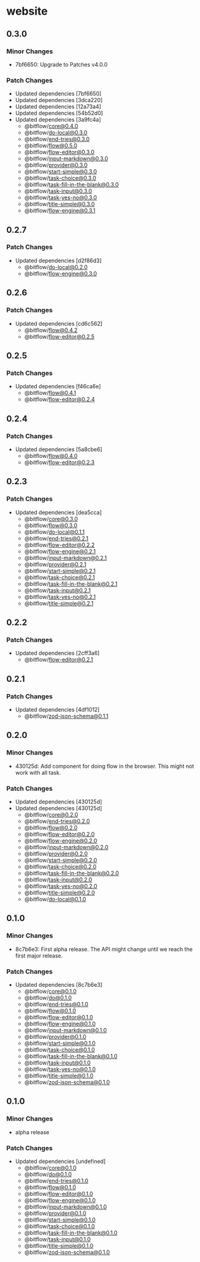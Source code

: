 # website

## 0.3.0

### Minor Changes

- 7bf6650: Upgrade to Patches v4.0.0

### Patch Changes

- Updated dependencies [7bf6650]
- Updated dependencies [3dca220]
- Updated dependencies [12a73a4]
- Updated dependencies [54b52d0]
- Updated dependencies [3a9fc4a]
  - @bitflow/core@0.4.0
  - @bitflow/do-local@0.3.0
  - @bitflow/end-tries@0.3.0
  - @bitflow/flow@0.5.0
  - @bitflow/flow-editor@0.3.0
  - @bitflow/input-markdown@0.3.0
  - @bitflow/provider@0.3.0
  - @bitflow/start-simple@0.3.0
  - @bitflow/task-choice@0.3.0
  - @bitflow/task-fill-in-the-blank@0.3.0
  - @bitflow/task-input@0.3.0
  - @bitflow/task-yes-no@0.3.0
  - @bitflow/title-simple@0.3.0
  - @bitflow/flow-engine@0.3.1

## 0.2.7

### Patch Changes

- Updated dependencies [d2f86d3]
  - @bitflow/do-local@0.2.0
  - @bitflow/flow-engine@0.3.0

## 0.2.6

### Patch Changes

- Updated dependencies [cd6c562]
  - @bitflow/flow@0.4.2
  - @bitflow/flow-editor@0.2.5

## 0.2.5

### Patch Changes

- Updated dependencies [f46ca6e]
  - @bitflow/flow@0.4.1
  - @bitflow/flow-editor@0.2.4

## 0.2.4

### Patch Changes

- Updated dependencies [5a8cbe6]
  - @bitflow/flow@0.4.0
  - @bitflow/flow-editor@0.2.3

## 0.2.3

### Patch Changes

- Updated dependencies [dea5cca]
  - @bitflow/core@0.3.0
  - @bitflow/flow@0.3.0
  - @bitflow/do-local@0.1.1
  - @bitflow/end-tries@0.2.1
  - @bitflow/flow-editor@0.2.2
  - @bitflow/flow-engine@0.2.1
  - @bitflow/input-markdown@0.2.1
  - @bitflow/provider@0.2.1
  - @bitflow/start-simple@0.2.1
  - @bitflow/task-choice@0.2.1
  - @bitflow/task-fill-in-the-blank@0.2.1
  - @bitflow/task-input@0.2.1
  - @bitflow/task-yes-no@0.2.1
  - @bitflow/title-simple@0.2.1

## 0.2.2

### Patch Changes

- Updated dependencies [2cff3a6]
  - @bitflow/flow-editor@0.2.1

## 0.2.1

### Patch Changes

- Updated dependencies [4df1012]
  - @bitflow/zod-json-schema@0.1.1

## 0.2.0

### Minor Changes

- 430125d: Add component for doing flow in the browser. This might not work with all task.

### Patch Changes

- Updated dependencies [430125d]
- Updated dependencies [430125d]
  - @bitflow/core@0.2.0
  - @bitflow/end-tries@0.2.0
  - @bitflow/flow@0.2.0
  - @bitflow/flow-editor@0.2.0
  - @bitflow/flow-engine@0.2.0
  - @bitflow/input-markdown@0.2.0
  - @bitflow/provider@0.2.0
  - @bitflow/start-simple@0.2.0
  - @bitflow/task-choice@0.2.0
  - @bitflow/task-fill-in-the-blank@0.2.0
  - @bitflow/task-input@0.2.0
  - @bitflow/task-yes-no@0.2.0
  - @bitflow/title-simple@0.2.0
  - @bitflow/do-local@0.1.0

## 0.1.0

### Minor Changes

- 8c7b6e3: First alpha release. The API might change until we reach the first major release.

### Patch Changes

- Updated dependencies [8c7b6e3]
  - @bitflow/core@0.1.0
  - @bitflow/do@0.1.0
  - @bitflow/end-tries@0.1.0
  - @bitflow/flow@0.1.0
  - @bitflow/flow-editor@0.1.0
  - @bitflow/flow-engine@0.1.0
  - @bitflow/input-markdown@0.1.0
  - @bitflow/provider@0.1.0
  - @bitflow/start-simple@0.1.0
  - @bitflow/task-choice@0.1.0
  - @bitflow/task-fill-in-the-blank@0.1.0
  - @bitflow/task-input@0.1.0
  - @bitflow/task-yes-no@0.1.0
  - @bitflow/title-simple@0.1.0
  - @bitflow/zod-json-schema@0.1.0

## 0.1.0

### Minor Changes

- alpha release

### Patch Changes

- Updated dependencies [undefined]
  - @bitflow/core@0.1.0
  - @bitflow/do@0.1.0
  - @bitflow/end-tries@0.1.0
  - @bitflow/flow@0.1.0
  - @bitflow/flow-editor@0.1.0
  - @bitflow/flow-engine@0.1.0
  - @bitflow/input-markdown@0.1.0
  - @bitflow/provider@0.1.0
  - @bitflow/start-simple@0.1.0
  - @bitflow/task-choice@0.1.0
  - @bitflow/task-fill-in-the-blank@0.1.0
  - @bitflow/task-input@0.1.0
  - @bitflow/title-simple@0.1.0
  - @bitflow/zod-json-schema@0.1.0
